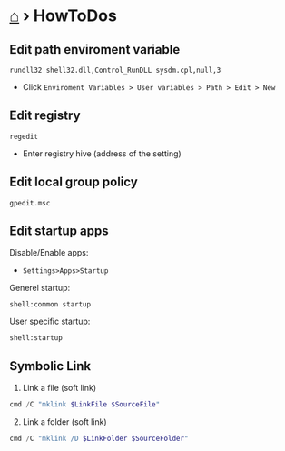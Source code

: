 # [⌂](README.md) › HowToDos

## Edit path enviroment variable
```
rundll32 shell32.dll,Control_RunDLL sysdm.cpl,null,3
```
- Click `Enviroment Variables > User variables > Path > Edit > New`

## Edit registry
```
regedit
```
- Enter registry hive (address of the setting)

## Edit local group policy
```
gpedit.msc
```

## Edit startup apps
Disable/Enable apps: 
- `Settings>Apps>Startup`

Generel startup:
```
shell:common startup
```
User specific startup:
```
shell:startup
```

## Symbolic Link
1. Link a file (soft link)
```powershell
cmd /C "mklink $LinkFile $SourceFile"
```
2. Link a folder (soft link)
```powershell
cmd /C "mklink /D $LinkFolder $SourceFolder"
```